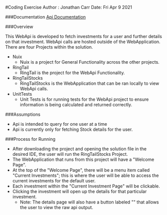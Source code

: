 #Coding Exercise
Author : Jonathan Carr
Date: Fri Apr 9 2021

###Documentation
[Api Documentation](https://documenter.getpostman.com/view/15262524/TzCTZke8)

###Overview

This WebApi is developed to fetch investments for a user and further details on that investment. WebApi calls are hosted outside of the WebApplication. There are four Projects within the solution.


- Nuix
  - Nuix is a project for General Functionality across the other projects.
- RingTail
  - RingTail is the project for the WebApi Functionality.
- RingTailStocks
  - RingTailStocks is the WebApplication that can be ran locally to view WebApi calls.
- UnitTests
  - Unit Tests is for running tests for the WebApi project to ensure information is being calculated and returned correctly.
 
###Assumptions
- Api is intended to query for one user at a time
- Api is currently only for fetching Stock details for the user.

###Process for Running

- After downloading the project and opening the solution file in the desired IDE, the user will run the RingTailStocks Project.
- The WebApplication that runs from this project will have a "Welcome Page".
- At the top of the "Welcome Page", there will be a menu item called "Current Investments"; this is where the user will be able to access the current investments for the default user.
- Each investment within the "Current Investment Page" will be clickable.
- Clicking the investment will open up the details for that particular investment. 
  - Note: The details page will also have a button labeled "" that allows the user to view the raw api output.
